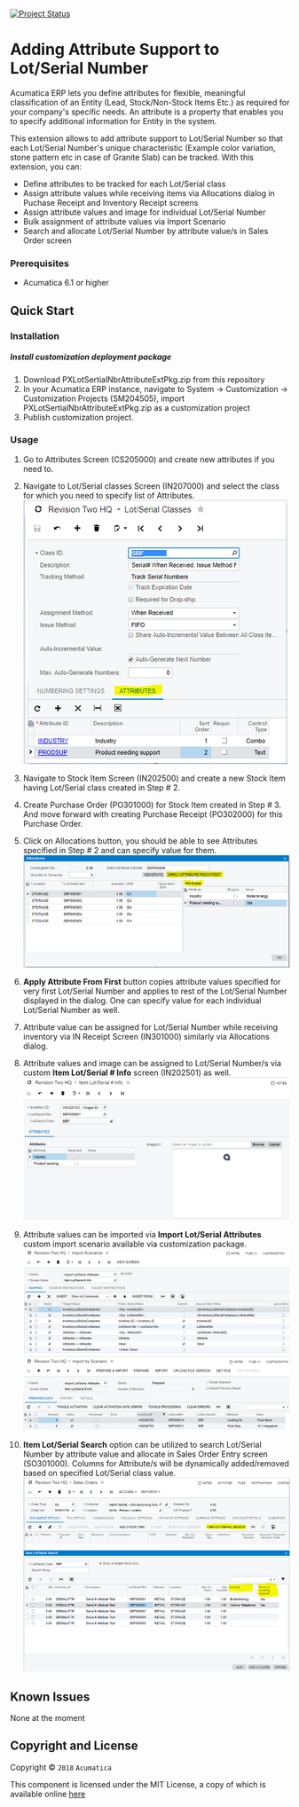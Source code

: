 [![Project Status](http://opensource.box.com/badges/active.svg)](http://opensource.box.com/badges)

Adding Attribute Support to Lot/Serial Number
==================================
Acumatica ERP lets you define attributes for flexible, meaningful classification of an Entity (Lead, Stock/Non-Stock Items Etc.) as required for your company's specific needs. An attribute is a property that enables you to specify additional information for Entity in the system. 

This extension allows to add attribute support to Lot/Serial Number so that each Lot/Serial Number's unique characteristic (Example color variation, stone pattern etc in case of Granite Slab) can be tracked. With this extension, you can:

* Define attributes to be tracked for each Lot/Serial class
* Assign attribute values while receiving items via Allocations dialog in Puchase Receipt and Inventory Receipt screens
* Assign attribute values and image for individual Lot/Serial Number
* Bulk assignment of attribute values via Import Scenario 
* Search and allocate Lot/Serial Number by attribute value/s in Sales Order screen

### Prerequisites
* Acumatica 6.1 or higher

Quick Start
-----------

### Installation

##### Install customization deployment package
1. Download PXLotSertialNbrAttributeExtPkg.zip from this repository
2. In your Acumatica ERP instance, navigate to System -> Customization -> Customization Projects (SM204505), import PXLotSertialNbrAttributeExtPkg.zip as a customization project
3. Publish customization project.

### Usage

1. Go to Attributes Screen (CS205000) and create new attributes if you need to.
2. Navigate to Lot/Serial classes Screen (IN207000) and select the class for which you need to specify list of Attributes.
![Screenshot](/_ReadMeImages/IN207000.png)

3. Navigate to Stock Item Screen (IN202500) and create a new Stock Item having Lot/Serial class created in Step # 2.
4. Create Purchase Order (PO301000) for Stock Item created in Step # 3. And move forward with creating Purchase Receipt (PO302000) for this Purchase Order.
5. Click on Allocations button, you should be able to see Attributes specified in Step # 2 and can specify value for them.
![Screenshot](/_ReadMeImages/PO302000Allocation.png)

6. **Apply Attribute From First** button copies attribute values specified for very first Lot/Serial Number and applies to rest of the Lot/Serial Number displayed in the dialog. One can specify value for each individual Lot/Serial Number as well.
7. Attribute value can be assigned for Lot/Serial Number while receiving inventory via IN Receipt Screen (IN301000) similarly via Allocations dialog.
8. Attribute values and image can be assigned to Lot/Serial Number/s via custom **Item Lot/Serial # Info** screen (IN202501) as well.
![Screenshot](/_ReadMeImages/IN202501.png)

9. Attribute values can be imported via **Import Lot/Serial Attributes** custom import scenario available via customization package.
![Screenshot](/_ReadMeImages/SM206025.png)
![Screenshot](/_ReadMeImages/SM206036.png)

10. **Item Lot/Serial Search** option can be utilized to search Lot/Serial Number by attribute value and allocate in Sales Order Entry screen (SO301000). Columns for Attribute/s will be dynamically added/removed based on specified Lot/Serial class value.
![Screenshot](/_ReadMeImages/SO301000-1.png)
![Screenshot](/_ReadMeImages/SO301000-2.png)

Known Issues
------------
None at the moment

## Copyright and License

Copyright © `2018` `Acumatica`

This component is licensed under the MIT License, a copy of which is available online [here](LICENSE.md)
